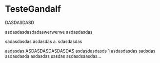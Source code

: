 # TesteGandalf

DASDASDASD

asdasdasdasdadaswerwerwe asdasdasdas

sadasdasdas
asdasdas
a.
sdasdasdas

asdasdas
ASDASDASDASDASDAS
asdasdasdasds
1
asdasdasdas
sadsdas
asdasdasda
asdasdas
sasdas
asdasdsaasdas...
